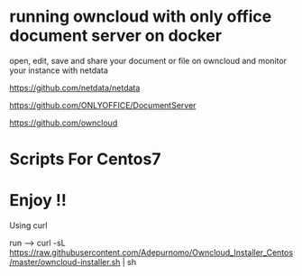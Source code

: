 # running owncloud with only office document server on docker 
  open, edit, save and share your document or file on owncloud and monitor your instance with netdata
  
  https://github.com/netdata/netdata
	
  https://github.com/ONLYOFFICE/DocumentServer
	
  https://github.com/owncloud
  
# Scripts For Centos7
# Enjoy !!

Using curl

run --> curl -sL https://raw.githubusercontent.com/Adepurnomo/Owncloud_Installer_Centos/master/owncloud-installer.sh | sh

